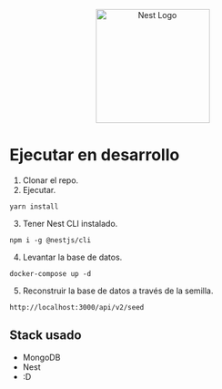 <p align="center">
  <a href="http://nestjs.com/" target="blank"><img src="https://nestjs.com/img/logo-small.svg" width="200" alt="Nest Logo" /></a>
</p>

[circleci-image]: https://img.shields.io/circleci/build/github/nestjs/nest/master?token=abc123def456
[circleci-url]: https://circleci.com/gh/nestjs/nest

# Ejecutar en desarrollo
1. Clonar el repo.
2. Ejecutar. 
```
yarn install
```
3. Tener Nest CLI instalado.
```
npm i -g @nestjs/cli
```
4. Levantar la base de datos.
```
docker-compose up -d
```
5. Reconstruir la base de datos a través de la semilla.
```
http://localhost:3000/api/v2/seed
```

## Stack usado
* MongoDB
* Nest
* :D

